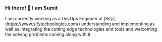 ### Hi there! 👋 I am Sumit

I am currently working as a DevOps Enginner at [Sify],(https://www.sifytechnologies.com/) understanding and implementing as well as integrating the cutting edge technologies and tools and welcoming the solving problems coming along with it.





<!--
**sumitNITS/sumitNITS** is a ✨ _special_ ✨ repository because its `README.md` (this file) appears on your GitHub profile.

Here are some ideas to get you started:

- 🔭 I’m currently working on ...
- 🌱 I’m currently learning ...
- 👯 I’m looking to collaborate on ...
- 🤔 I’m looking for help with ...
- 💬 Ask me about ...
- 📫 How to reach me: ...
- 😄 Pronouns: ...
- ⚡ Fun fact: ...
-->

